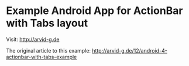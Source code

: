 Example Android App for ActionBar with Tabs layout 
==================================================

Visit: http://arvid-g.de

The original article to this example: http://arvid-g.de/12/android-4-actionbar-with-tabs-example
